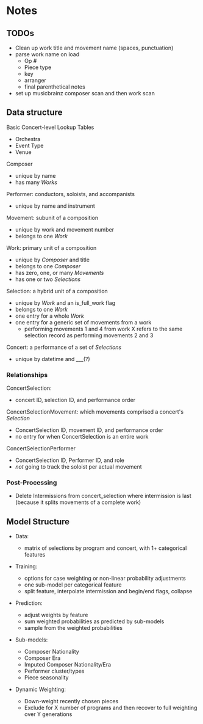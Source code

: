 # Notes


## TODOs

- Clean up work title and movement name (spaces, punctuation)
- parse work name on load
    + Op #
    + Piece type
    + key
    + arranger
    + final parenthetical notes
- set up musicbrainz composer scan and then work scan

## Data structure

Basic Concert-level Lookup Tables
- Orchestra
- Event Type
- Venue

Composer
- unique by name
- has many *Works*

Performer: conductors, soloists, and accompanists
- unique by name and instrument

Movement: subunit of a composition
- unique by work and movement number
- belongs to one *Work*

Work: primary unit of a composition
- unique by *Composer* and title
- belongs to one *Composer*
- has zero, one, or many *Movements*
- has one or two *Selections*

Selection: a hybrid unit of a composition
- unique by *Work* and an is_full_work flag
- belongs to one *Work*
- one entry for a whole *Work*
- one entry for a generic set of movements from a work
    + performing movements 1 and 4 from work X refers to the same selection record as performing movements 2 and 3

Concert: a performance of a set of *Selections*
- unique by datetime and \_\_\_(?) 


### Relationships

ConcertSelection: 
- concert ID, selection ID, and performance order

ConcertSelectionMovement: which movements comprised a concert's *Selection*
- ConcertSelection ID, movement ID, and performance order
- no entry for when ConcertSelection is an entire work

ConcertSelectionPerformer
- ConcertSelection ID, Performer ID, and role
- *not* going to track the soloist per actual movement


### Post-Processing

- Delete Intermissions from concert_selection where intermission is last (because it splits movements of a complete work)


## Model Structure

- Data: 
    + matrix of selections by program and concert, with 1+ categorical features

- Training:
    + options for case weighting or non-linear probability adjustments
    + one sub-model per categorical feature
    + split feature, interpolate intermission and begin/end flags, collapse

- Prediction:
    + adjust weights by feature
    + sum weighted probabilities as predicted by sub-models
    + sample from the weighted probabilities

- Sub-models:
    + Composer Nationality
    + Composer Era
    + Imputed Composer Nationality/Era
    + Performer cluster/types
    + Piece seasonality

- Dynamic Weighting:
    + Down-weight recently chosen pieces
    + Exclude for X number of programs and then recover to full weighting over Y generations
